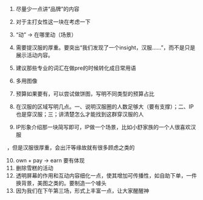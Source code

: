 1. 尽量少一点讲“品牌”的内容
2. 对于主打女性这一块在考虑一下
3. “动” → 在哪里动（场景）
4. 需要提汉服的厚重。要突出“我们发现了一个insight，汉服......”，而不是只是展示活动内容。

5. 建议那些专业的词汇在做pre的时候转化成日常用语
6. 多用图像
7. 预算如果要有，可以尝试做饼图，写明不同类型的预算占比
8. 在汉服的区域写明几点。一、说明汉服圈的人数足够大（要有支撑）；二、IP也是穿汉服；三；讲清楚怎么才能找到这群穿汉服的人
9. IP形象介绍那一块简写即可，IP做一个场景，比如小舒家族的一个人很喜欢汉服

，但是汉服很厚重，会出汗等缘故就有很多顾虑之类的

10. own + pay → earn 要有体现
11. 删除雪糕的活动
12. 透明屏幕的作用和互动内容细化一点，使其增加可传播性，如自助下单，一件换背景，美图之类的。要制造一个噱头
13. 因为我们在下午第三场，形式上丰富一点，让大家醒醒神